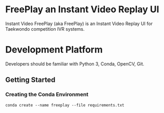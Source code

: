 # FreePlay an Instant Video Replay UI

Instant Video FreePlay (aka FreePlay) is an Instant Video Replay UI for
Taekwondo competition IVR systems.

# Development Platform

Developers should be familiar with Python 3, Conda, OpenCV, Git.

## Getting Started

### Creating the Conda Environment

	conda create --name freeplay --file requirements.txt

